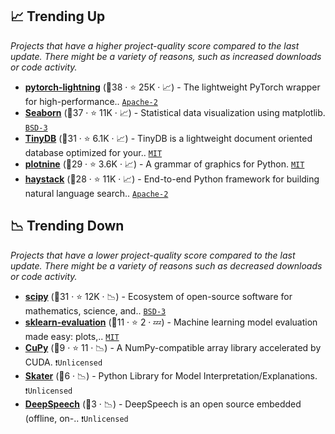 ## 📈 Trending Up

_Projects that have a higher project-quality score compared to the last update. There might be a variety of reasons, such as increased downloads or code activity._

- <b><a href="https://github.com/Lightning-AI/lightning">pytorch-lightning</a></b> (🥇38 ·  ⭐ 25K · 📈) - The lightweight PyTorch wrapper for high-performance.. <code><a href="http://bit.ly/3nYMfla">Apache-2</a></code> <code><img src="https://git.io/JLy1Q" style="display:inline;" width="13" height="13"></code>
- <b><a href="https://github.com/mwaskom/seaborn">Seaborn</a></b> (🥇37 ·  ⭐ 11K · 📈) - Statistical data visualization using matplotlib. <code><a href="http://bit.ly/3aKzpTv">BSD-3</a></code>
- <b><a href="https://github.com/msiemens/tinydb">TinyDB</a></b> (🥈31 ·  ⭐ 6.1K · 📈) - TinyDB is a lightweight document oriented database optimized for your.. <code><a href="http://bit.ly/34MBwT8">MIT</a></code>
- <b><a href="https://github.com/has2k1/plotnine">plotnine</a></b> (🥈29 ·  ⭐ 3.6K · 📈) - A grammar of graphics for Python. <code><a href="http://bit.ly/34MBwT8">MIT</a></code>
- <b><a href="https://github.com/deepset-ai/haystack">haystack</a></b> (🥈28 ·  ⭐ 11K · 📈) - End-to-end Python framework for building natural language search.. <code><a href="http://bit.ly/3nYMfla">Apache-2</a></code>

## 📉 Trending Down

_Projects that have a lower project-quality score compared to the last update. There might be a variety of reasons such as decreased downloads or code activity._

- <b><a href="https://github.com/scipy/scipy">scipy</a></b> (🥈31 ·  ⭐ 12K · 📉) - Ecosystem of open-source software for mathematics, science, and.. <code><a href="http://bit.ly/3aKzpTv">BSD-3</a></code>
- <b><a href="https://github.com/edublancas/sklearn-evaluation">sklearn-evaluation</a></b> (🥉11 ·  ⭐ 2 · 💤) - Machine learning model evaluation made easy: plots,.. <code><a href="http://bit.ly/34MBwT8">MIT</a></code> <code><img src="https://git.io/JLy1F" style="display:inline;" width="13" height="13"></code>
- <b><a href="{}">CuPy</a></b> (🥉9 ·  ⭐ 11 · 📉) - A NumPy-compatible array library accelerated by CUDA. <code>❗Unlicensed</code>
- <b><a href="{}">Skater</a></b> (🥉6 · 📉) - Python Library for Model Interpretation/Explanations. <code>❗Unlicensed</code>
- <b><a href="{}">DeepSpeech</a></b> (🥉3 · 📉) - DeepSpeech is an open source embedded (offline, on-.. <code>❗Unlicensed</code> <code><img src="https://git.io/JLy1A" style="display:inline;" width="13" height="13"></code>

